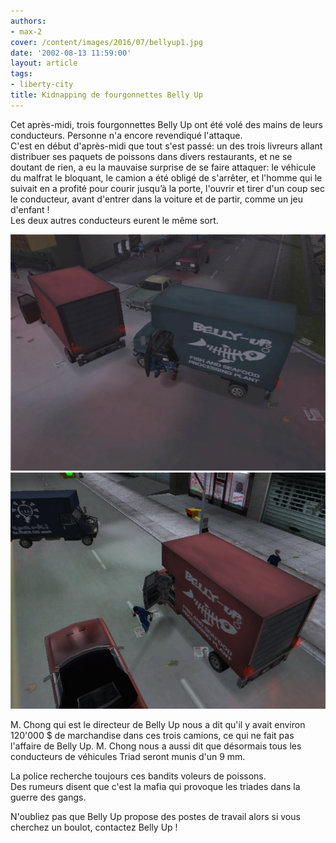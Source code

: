 ```yaml
---
authors:
- max-2
cover: /content/images/2016/07/bellyup1.jpg
date: '2002-08-13 11:59:00'
layout: article
tags:
- liberty-city
title: Kidnapping de fourgonnettes Belly Up
---
```



Cet après-midi, trois fourgonnettes Belly Up ont été volé des mains de leurs conducteurs. Personne n'a encore revendiqué l'attaque.  
C'est en début d'après-midi que tout s'est passé: un des trois livreurs allant distribuer ses paquets de poissons dans divers restaurants, et ne se doutant de rien, a eu la mauvaise surprise de se faire attaquer: le véhicule du malfrat le bloquant, le camion a été obligé de s'arrêter, et l'homme qui le suivait en a profité pour courir jusqu’à la porte, l'ouvrir et tirer d'un coup sec le conducteur, avant d'entrer dans la voiture et de partir, comme un jeu d'enfant !  
Les deux autres conducteurs eurent le même sort.

![](/content/images/2016/07/bellyup1.jpg)
![](/content/images/2016/07/bellyup2.jpg)

M. Chong qui est le directeur de Belly Up nous a dit qu'il y avait environ 120'000 $ de marchandise dans ces trois camions, ce qui ne fait pas l'affaire de Belly Up. M. Chong nous a aussi dit que désormais tous les conducteurs de véhicules Triad seront munis d'un 9 mm.

La police recherche toujours ces bandits voleurs de poissons.  
Des rumeurs disent que c'est la mafia qui provoque les triades dans la guerre des gangs.

N'oubliez pas que Belly Up propose des postes de travail alors si vous cherchez un boulot, contactez Belly Up !